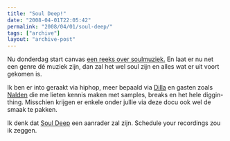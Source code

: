 ```yaml
---
title: "Soul Deep!"
date: "2008-04-01T22:05:42"
permalink: "2008/04/01/soul-deep/"
tags: ["archive"]
layout: "archive-post"
---
```

Nu donderdag start canvas [een reeks over soulmuziek.](http://http//www.canvas.be/extra/html/programmas/c_docu_souldeep_programma.shtml "http://www.canvas.be/extra/html/programmas/c_docu_souldeep_programma.shtml") En laat er nu net een genre dé muziek zijn, dan zal het wel soul zijn en alles wat er uit voort gekomen is.

Ik ben er into geraakt via hiphop, meer bepaald via [Dilla](http://http//www.stonesthrow.com/jdilla/ "J Dilla") en gasten zoals [Nalden](http://www.nalden.net/ "Nalden") die me lieten kennis maken met samples, breaks en het hele diggin-thing. Misschien krijgen er enkele onder jullie via deze docu ook wel de smaak te pakken.

Ik denk dat [Soul Deep](http://www.canvas.be/extra/html/programmas/c_docu_souldeep_programma.shtml "http://www.canvas.be/extra/html/programmas/c_docu_souldeep_programma.shtml") een aanrader zal zijn. Schedule your recordings zou ik zeggen.
